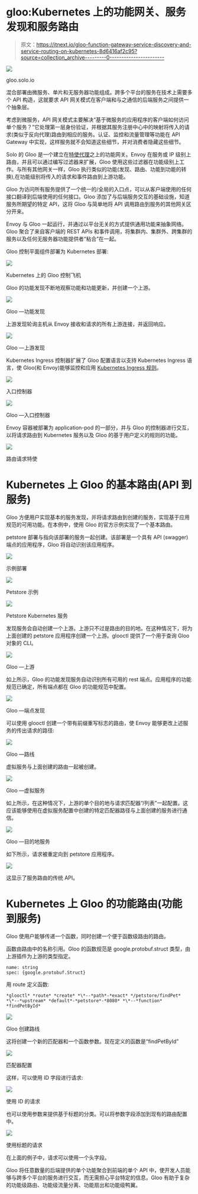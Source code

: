 # gloo:Kubernetes 上的功能网关、服务发现和服务路由

> 原文：<https://itnext.io/gloo-function-gateway-service-discovery-and-service-routing-on-kubernetes-8d6416af2c95?source=collection_archive---------0----------------------->

![](img/480328c968e78cb628bd77f591fb01db.png)

gloo.solo.io

混合部署由微服务、单片和无服务器功能组成。跨多个平台的服务在技术上需要多个 API 构造，这就要求 API 网关模式在客户端和与之通信的后端服务之间提供一个抽象层。

考虑到微服务，API 网关模式主要解决“基于微服务的应用程序的客户端如何访问单个服务？”它处理第一层身份验证，并根据其服务注册中心中的映射将传入的请求(类似于反向代理)路由到相应的服务。认证、监控和流量管理等功能在 API Gateway 中实现，这样服务就不会知道这些细节，并对消费者隐藏这些细节。

Solo 的 Gloo 是一个建立在[特使代理](https://www.envoyproxy.io/)之上的功能网关。Envoy 在服务或 IP 级别上路由，并且可以通过编写过滤器来扩展，Gloo 使用这些过滤器在功能级别上工作。与所有其他网关一样，Gloo 执行类似的功能(发现、路由、功能到功能的转换),在功能级别将传入的请求和事件路由到上游功能。

Gloo 为访问所有服务提供了一个统一的/全局的入口点，可以从客户端使用的任何接口翻译到后端使用的任何接口。Gloo 添加了与后端服务交互的基础设施，知道服务所期望的特定 API，这将 Gloo 与简单地将 API 调用路由到服务的其他网关区分开来。

Envoy 与 Gloo 一起运行，并通过以平台无关的方式提供通用功能来抽象网络。Gloo 聚合了来自客户端的 REST APIs 和事件调用，将集群内、集群外、跨集群的服务以及任何无服务器功能提供者“粘合”在一起。

Gloo 控制平面组件部署为 Kubernetes 部署:

![](img/5eed796cf22a97b3804d562eed71bd58.png)

Kubernetes 上的 Gloo 控制飞机

Gloo 的功能发现不断地观察功能和功能更新，并创建一个上游。

![](img/00655e92faa607c0630db12b37381855.png)

Gloo —功能发现

上游发现轮询主机从 Envoy 接收和请求的所有上游连接，并返回响应。

![](img/e411bd85cd3624509e609e4d8cb9f913.png)

Gloo —上游发现

Kubernetes Ingress 控制器扩展了 Gloo 配置语言以支持 Kubernetes Ingress 语言，使 Gloo(和 Envoy)能够监控和应用 [Kubernetes Ingress 规则](https://kubernetes.io/docs/concepts/services-networking/ingress/)。

![](img/5e2da79ea85e56beb219498a2b8e6869.png)

入口控制器

![](img/bb7b40af4c7f55368def71493dfc72ca.png)

Gloo —入口控制器

Envoy 容器被部署为 application-pod 的一部分，并与 Gloo 的控制器进行交互，以将请求路由到 Kubernetes 服务以及 Gloo 的基于用户定义的规则的功能。

![](img/5d276b27eb590b2b43045f4c77fa287b.png)

路由请求特使

# Kubernetes 上 Gloo 的基本路由(API 到服务)

Gloo 方便用户实现基本的服务发现，并将请求路由到创建的服务，实现基于应用规范的可用功能。在本例中，使用 Gloo 的官方示例实现了一个基本路由。

petstore 部署与指向该部署的服务一起创建。该部署是一个具有 API (swagger)端点的应用程序，Gloo 将自动识别该应用程序。

![](img/57fb94a8142b3bfe42e252a2ed5aa942.png)

示例部署

![](img/a30d6a10beb769ef7be6c1ccaa17be66.png)

Petstore 示例

![](img/72f2de1a855d4b798b7116091e370be5.png)

Petstore Kubernetes 服务

发现服务会自动创建一个上游。上游只不过是路由的目的地。在这种情况下，将为上面创建的 petstore 应用程序创建一个上游。glooctl 提供了一个用于查询 Gloo 对象的 CLI。

![](img/e93774ef1a2078f5d2147b3bc62d6b14.png)

Gloo —上游

如上所示，Gloo 的功能发现服务自动识别所有可用的 rest 端点。应用程序的功能规范已确定，所有端点都在 Gloo 的功能规范中配置。

![](img/9ae5d9b2adf56e3f7e97202442e49dc2.png)

Gloo —端点发现

可以使用 glooctl 创建一个带有前缀重写标志的路由，使 Envoy 能够更改上述服务的传出请求的路径:

![](img/9e6935e77f093bea642d5d97b595c094.png)

Gloo —路线

虚拟服务与上面创建的路由一起被创建。

![](img/b6ce841e138394108962a46127af7dd0.png)

Gloo —虚拟服务

如上所示，在这种情况下，上游的单个目的地与请求匹配器“/列表”一起配置。这应该能够使用在虚拟服务配置中创建的特定匹配器路径与上面创建的服务进行通信。

![](img/dbcb51076abd7d279b3adf0f2d01c750.png)

Gloo —目的地服务

如下所示，请求被重定向到 petstore 应用程序。

![](img/27e3938fb33dda0c65ce9b57a573879d.png)

这显示了服务路由的传统 API。

# Kubernetes 上 Gloo 的功能路由(功能到服务)

Gloo 使用户能够传递一个函数，同时创建一个便于函数级路由的路由。

函数由路由中的名称引用。Gloo 的函数规范是 google.protobuf.struct 类型，由上游插件为上游的类型指定。

```
name: string
spec: {google.protobuf.Struct}
```

用 route 定义函数:

```
*glooctl* *route* *create* *\*--*path*-*exact* */petstore/findPet* *\*--*upstream* *default*-*petstore*-*8080* *\*--*function* *findPetById*
```

![](img/566426071c805321241414a9f82f4dc8.png)

Gloo 创建路线

这将创建一个新的匹配器和一个函数参数。现在定义的函数是“findPetById”

![](img/09ca95333075682f5ab7ebe91975aff9.png)

匹配器配置

这样，可以使用 ID 字段进行请求:

![](img/e77d3dc21dcf3ad0d30c3cf568a89f28.png)

使用 ID 的请求

也可以使用参数来提供基于标题的分类。可以将参数字段添加到现有的路由配置中。

![](img/293c9014c4a1e56124e1f7b55e817e96.png)

使用标题的请求

在上面的例子中，请求可以使用一个头字段。

Gloo 将任意数量的后端提供的单个功能聚合到前端的单个 API 中，使开发人员能够与跨多个平台的服务进行交互，而无需担心平台特定的信息。Gloo 有助于复杂的功能级路由、功能级流量分离、功能扇出和功能级鸭翼。